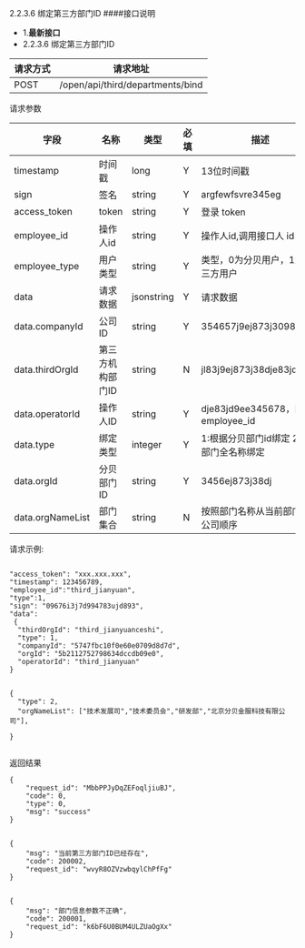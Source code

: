 2.2.3.6 绑定第三方部门ID
####接口说明
- 1.**最新接口**
- 2.2.3.6 绑定第三方部门ID


请求方式|请求地址
----|---
POST|/open/api/third/departments/bind

请求参数

字段|名称|类型|必填|描述
-----|-----|----|----|----
timestamp|时间戳 |long |Y|13位时间戳
sign|签名 |string |Y|argfewfsvre345eg
access\_token|token | string |Y|登录 token
employee\_id| 操作人id|string |Y|操作人id,调用接口人 id
employee\_type| 用户类型|string|Y|类型，0为分贝用户，1为第三方用户
data |请求数据| jsonstring |Y|请求数据
data.companyId|公司ID|string|Y|354657j9ej873j30987654
data.thirdOrgId|第三方机构部门ID|string|N|jl83j9ej873j38dje83jd9ee
data.operatorId|操作人ID|string|Y|dje83jd9ee345678，同employee_id
data.type|绑定类型|integer|Y|1:根据分贝部门id绑定 2:根据部门全名称绑定
data.orgId|分贝部门ID|string|Y|3456ej873j38dj
data.orgNameList|部门集合|string|N|按照部门名称从当前部门到公司顺序




请求示例:
```

"access_token": "xxx.xxx.xxx",
"timestamp": 123456789,
"employee_id":"third_jianyuan",
"type":1,
"sign": "09676i3j7d994783ujd893",
"data": {
  "thirdOrgId": "third_jianyuanceshi",
  "type": 1,
  "companyId": "5747fbc10f0e60e0709d8d7d",
  "orgId": "5b2112752798634dccdb09e0",
  "operatorId": "third_jianyuan"
}


{
  "type": 2,
  "orgNameList": ["技术发展司","技术委员会","研发部","北京分贝金服科技有限公司"],
 
}

```

返回结果

```
{
    "request_id": "MbbPPJyDqZEFoqljiuBJ",
    "code": 0,
    "type": 0,
    "msg": "success"
}


{
    "msg": "当前第三方部门ID已经存在",
    "code": 200002,
    "request_id": "wvyR8OZVzwbqylChPfFg"
}


{
    "msg": "部门信息参数不正确",
    "code": 200001,
    "request_id": "k6bF6U0BUM4ULZUaOgXx"
}
```


